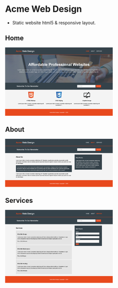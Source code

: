 # Acme Web Design

- Static website html5 & responsive layout.

## Home
<img src="acme-screens/acme-home.png" width="350" title="hover text">

## About
<img src="acme-screens/acme-about.png" width="350" title="hover text">

## Services
<img src="acme-screens/acme-services.png" width="350" title="hover text">
